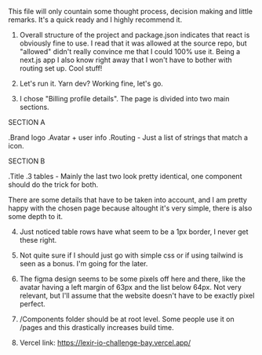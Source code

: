 This file will only countain some thought process, decision making and little remarks. It's a quick ready and I highly recommend it.

1. Overall structure of the project and package.json indicates that react is obviously fine to use. I read that it was allowed at the source repo, but "allowed" didn't
   really convince me that I could 100% use it. Being a next.js app I also know right away that I won't have to bother with routing set up. Cool stuff!

2. Let's run it. Yarn dev? Working fine, let's go.

3. I chose "Billing profile details". The page is divided into two main sections.

SECTION A

.Brand logo
.Avatar + user info
.Routing - Just a list of strings that match a icon.

SECTION B

.Title
.3 tables - Mainly the last two look pretty identical, one component should do the trick for both.

There are some details that have to be taken into account, and I am pretty happy with the chosen page because altought it's very simple, there is also some depth to it.

4. Just noticed table rows have what seem to be a 1px border, I never get these right.

5. Not quite sure if I should just go with simple css or if using tailwind is seen as a bonus. I'm going for the later.

6. The figma design seems to be some pixels off here and there, like the avatar having a left margin of 63px and the list below 64px. Not very relevant, but I'll assume that the website doesn't have to be exactly pixel perfect.

7. /Components folder should be at root level. Some people use it on /pages and this drastically increases build time.

8. Vercel link: https://lexir-io-challenge-bay.vercel.app/
